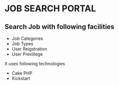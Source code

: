 # JOB SEARCH PORTAL
## Search Job with following facilities
 - Job Categories
 - Job Types
 - User Reigstration
 - User Previllege

It uses following technologies
 - Cake PHP
 - Kickstart

